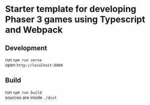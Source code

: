 # Starter template for developing Phaser 3 games using Typescript and Webpack

## Development

run `npm run serve`  
open `http://localhost:8080`

## Build

run `npm run build`  
sources are inside `./dist`
